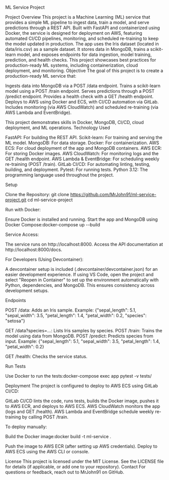 ML Service Project

Project Overview
This project is a Machine Learning (ML) service that provides a simple ML pipeline to ingest data, train a model, and serve predictions through a REST API. Built with FastAPI and containerized using Docker, the service is designed for deployment on AWS, featuring automated CI/CD pipelines, monitoring, and scheduled re-training to keep the model updated in production.
The app uses the Iris dataset (located in data/iris.csv) as a sample dataset. It stores data in MongoDB, trains a scikit-learn model, and exposes endpoints for data ingestion, model training, prediction, and health checks. This project showcases best practices for production-ready ML systems, including containerization, cloud deployment, and monitoring.
Objective
The goal of this project is to create a production-ready ML service that:

Ingests data into MongoDB via a POST /data endpoint.
Trains a scikit-learn model using a POST /train endpoint.
Serves predictions through a POST /predict endpoint.
Provides a health check with a GET /health endpoint.
Deploys to AWS using Docker and ECS, with CI/CD automation via GitLab.
Includes monitoring (via AWS CloudWatch) and scheduled re-training (via AWS Lambda and EventBridge).

This project demonstrates skills in Docker, MongoDB, CI/CD, cloud deployment, and ML operations.
Technology Used

FastAPI: For building the REST API.
Scikit-learn: For training and serving the ML model.
MongoDB: For data storage.
Docker: For containerization.
AWS ECS: For cloud deployment of the app and MongoDB containers.
AWS ECR: For storing Docker images.
AWS CloudWatch: For monitoring logs and the GET /health endpoint.
AWS Lambda & EventBridge: For scheduling weekly re-training (POST /train).
GitLab CI/CD: For automating linting, testing, building, and deployment.
Pytest: For running tests.
Python 3.12: The programming language used throughout the project.

Setup

Clone the Repository:
git clone https://github.com/MrJohn91/ml-service-project.git
cd ml-service-project


Run with Docker:

Ensure Docker is installed and running.
Start the app and MongoDB using Docker Compose:docker-compose up --build




Service Access:

The service runs on http://localhost:8000.
Access the API documentation at http://localhost:8000/docs.


For Developers (Using Devcontainer):

A devcontainer setup is included (.devcontainer/devcontainer.json) for an easier development experience.
If using VS Code, open the project and select "Reopen in Container" to set up the environment automatically with Python, dependencies, and MongoDB. This ensures consistency across development setups.



Endpoints

POST /data: Adds an Iris sample.
Example: {"sepal_length": 5.1, "sepal_width": 3.5, "petal_length": 1.4, "petal_width": 0.2, "species": "setosa"}


GET /data?species=...: Lists Iris samples by species.
POST /train: Trains the model using data from MongoDB.
POST /predict: Predicts species from input.
Example: {"sepal_length": 5.1, "sepal_width": 3.5, "petal_length": 1.4, "petal_width": 0.2}


GET /health: Checks the service status.

Run Tests

Use Docker to run the tests:docker-compose exec app pytest -v tests/



Deployment
The project is configured to deploy to AWS ECS using GitLab CI/CD:

GitLab CI/CD lints the code, runs tests, builds the Docker image, pushes it to AWS ECR, and deploys to AWS ECS.
AWS CloudWatch monitors the app (logs and GET /health).
AWS Lambda and EventBridge schedule weekly re-training by calling POST /train.

To deploy manually:

Build the Docker image:docker build -t ml-service .


Push the image to AWS ECR (after setting up AWS credentials).
Deploy to AWS ECS using the AWS CLI or console.

License
This project is licensed under the MIT License. See the LICENSE file for details (if applicable, or add one to your repository).
Contact
For questions or feedback, reach out to MrJohn91 on GitHub.
